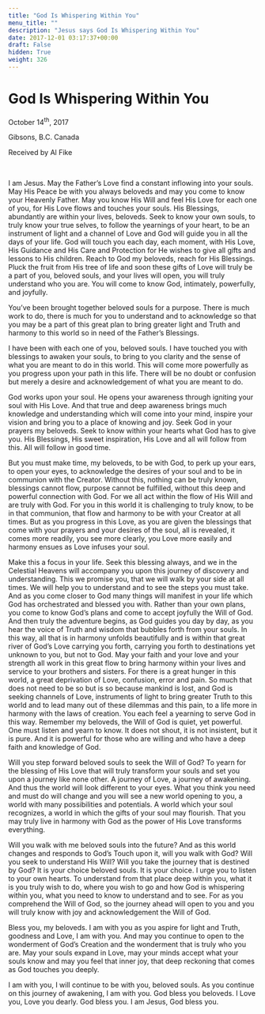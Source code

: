 ```yaml
---
title: "God Is Whispering Within You"
menu_title: ""
description: "Jesus says God Is Whispering Within You"
date: 2017-12-01 03:17:37+00:00
draft: False
hidden: True
weight: 326
---
```

# God Is Whispering Within You

October 14<sup>th</sup>, 2017

Gibsons, B.C. Canada

Received by Al Fike

 

I am Jesus. May the Father’s Love find a constant inflowing into your souls. May His Peace be with you always beloveds and may you come to know your Heavenly Father. May you know His Will and feel His Love for each one of you, for His Love flows and touches your souls. His Blessings, abundantly are within your lives, beloveds. Seek to know your own souls, to truly know your true selves, to follow the yearnings of your heart, to be an instrument of light and a channel of Love and God will guide you in all the days of your life. God will touch you each day, each moment, with His Love, His Guidance and His Care and Protection for He wishes to give all gifts and lessons to His children. Reach to God my beloveds, reach for His Blessings. Pluck the fruit from His tree of life and soon these gifts of Love will truly be a part of you, beloved souls, and your lives will open, you will truly understand who you are. You will come to know God, intimately, powerfully, and joyfully. 

You’ve been brought together beloved souls for a purpose. There is much work to do, there is much for you to understand and to acknowledge so that you may be a part of this great plan to bring greater light and Truth and harmony to this world so in need of the Father’s Blessings. 

I have been with each one of you, beloved souls. I have touched you with blessings to awaken your souls, to bring to you clarity and the sense of what you are meant to do in this world. This will come more powerfully as you progress upon your path in this life. There will be no doubt or confusion but merely a desire and acknowledgement of what you are meant to do. 

God works upon your soul. He opens your awareness through igniting your soul with His Love. And that true and deep awareness brings much knowledge and understanding which will come into your mind, inspire your vision and bring you to a place of knowing and joy. Seek God in your prayers my beloveds. Seek to know within your hearts what God has to give you. His Blessings, His sweet inspiration, His Love and all will follow from this. All will follow in good time.

But you must make time, my beloveds, to be with God, to perk up your ears, to open your eyes, to acknowledge the desires of your soul and to be in communion with the Creator. Without this, nothing can be truly known, blessings cannot flow, purpose cannot be fulfilled, without this deep and powerful connection with God. For we all act within the flow of His Will and are truly with God. For you in this world it is challenging to truly know, to be in that communion, that flow and harmony to be with your Creator at all times. But as you progress in this Love, as you are given the blessings that come with your prayers and your desires of the soul, all is revealed, it comes more readily, you see more clearly, you Love more easily and harmony ensues as Love infuses your soul.

Make this a focus in your life. Seek this blessing always, and we in the Celestial Heavens will accompany you upon this journey of discovery and understanding. This we promise you, that we will walk by your side at all times. We will help you to understand and to see the steps you must take. And as you come closer to God many things will manifest in your life which God has orchestrated and blessed you with. Rather than your own plans, you come to know God’s plans and come to accept joyfully the Will of God. And then truly the adventure begins, as God guides you day by day, as you hear the voice of Truth and wisdom that bubbles forth from your souls. In this way, all that is in harmony unfolds beautifully and is within that great river of God’s Love carrying you forth, carrying you forth to destinations yet unknown to you, but not to God. May your faith and your love and your strength all work in this great flow to bring harmony within your lives and service to your brothers and sisters. For there is a great hunger in this world, a great deprivation of Love, confusion, error and pain. So much that does not need to be so but is so because mankind is lost, and God is seeking channels of Love, instruments of light to bring greater Truth to this world and to lead many out of these dilemmas and this pain, to a life more in harmony with the laws of creation. You each feel a yearning to serve God in this way. Remember my beloveds, the Will of God is quiet, yet powerful. One must listen and yearn to know. It does not shout, it is not insistent, but it is pure. And it is powerful for those who are willing and who have a deep faith and knowledge of God. 

Will you step forward beloved souls to seek the Will of God? To yearn for the blessing of His Love that will truly transform your souls and set you upon a journey like none other. A journey of Love, a journey of awakening. And thus the world will look different to your eyes. What you think you need and must do will change and you will see a new world opening to you, a world with many possibilities and potentials. A world which your soul recognizes, a world in which the gifts of your soul may flourish. That you may truly live in harmony with God as the power of His Love transforms everything. 

Will you walk with me beloved souls into the future? And as this world changes and responds to God’s Touch upon it, will you walk with God? Will you seek to understand His Will? Will you take the journey that is destined by God? It is your choice beloved souls. It is your choice. I urge you to listen to your own hearts. To understand from that place deep within you, what it is you truly wish to do, where you wish to go and how God is whispering within you, what you need to know to understand and to see. For as you comprehend the Will of God, so the journey ahead will open to you and you will truly know with joy and acknowledgement the Will of God. 

Bless you, my beloveds. I am with you as you aspire for light and Truth, goodness and Love, I am with you. And may you continue to open to the wonderment of God’s Creation and the wonderment that is truly who you are. May your souls expand in Love, may your minds accept what your souls know and may you feel that inner joy, that deep reckoning that comes as God touches you deeply.

I am with you, I will continue to be with you, beloved souls. As you continue on this journey of awakening, I am with you. God bless you beloveds. I Love you, Love you dearly. God bless you. I am Jesus, God bless you.